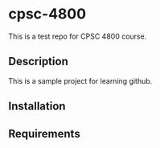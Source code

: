 # cpsc-4800

This is a test repo for CPSC 4800 course.

## Description
This is a sample project for learning github.

## Installation

## Requirements